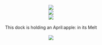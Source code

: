 
<p align="center">
<image src="https://i.imgur.com/RA7R9rm.png">
 <br>
 <image src="https://camo.githubusercontent.com/8e5c5238cf3a4b340c1f0886268170352478a741c464217c50835c3b50728319/68747470733a2f2f692e696d6775722e636f6d2f734852473638732e676966">
  <br>
  <image src="https://camo.githubusercontent.com/38503e97ab308d1b8531746c876c6807d4c49ff804e1846478db0600367c39f5/68747470733a2f2f692e70696e696d672e636f6d2f6f726967696e616c732f32662f63642f61312f32666364613135376438356439323762653966396137613337313432366234302e676966">
  <br>
   <br>
   This dock is holding an April:apple: in its Melt
   <br>
   <br>
<image  src="https://64.media.tumblr.com/026620b7ce821a24a34367e804fe4d0f/718672654d67bb63-3a/s540x810/1f958f6249acecfbdef116d01889a70e92f30854.gifv">
  










<!--
**deathdelivery/deathdelivery** is a ✨ _special_ ✨ repository because its `README.md` (this file) appears on your GitHub profile.

Here are some ideas to get you started:

- 🔭 I’m currently working on ...
- 🌱 I’m currently learning ...
- 👯 I’m looking to collaborate on ...
- 🤔 I’m looking for help with ...
- 💬 Ask me about ...
- 📫 How to reach me: ...
- 😄 Pronouns: ...
- ⚡ Fun fact: ...
-->
